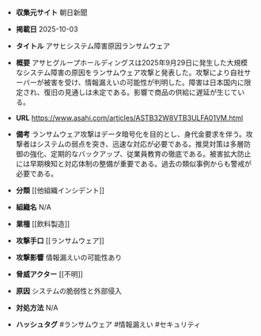 - **収集元サイト**
朝日新聞

- **掲載日**
2025-10-03

- **タイトル**
アサヒシステム障害原因ランサムウェア

- **概要**
アサヒグループホールディングスは2025年9月29日に発生した大規模なシステム障害の原因をランサムウェア攻撃と発表した。攻撃により自社サーバーが被害を受け、情報漏えいの可能性が判明した。障害は日本国内に限定され、復旧の見通しは未定である。影響で商品の供給に遅延が生じている。

- **URL**
https://www.asahi.com/articles/ASTB32W8VTB3ULFA01VM.html

- **備考**
ランサムウェア攻撃はデータ暗号化を目的とし、身代金要求を伴う。攻撃者はシステムの弱点を突き、迅速な対応が必要である。推奨対策は多層防御の強化、定期的なバックアップ、従業員教育の徹底である。被害拡大防止には早期検知と対応体制の整備が重要である。過去の類似事例からも警戒が必要である。

- **分類**
[[他組織インシデント]]

- **組織名**
N/A

- **業種**
[[飲料製造]]

- **攻撃手口**
[[ランサムウェア]]

- **攻撃影響**
情報漏えいの可能性あり

- **脅威アクター**
[[不明]]

- **原因**
システムの脆弱性と外部侵入

- **対処方法**
N/A

- **ハッシュタグ**
#ランサムウェア #情報漏えい #セキュリティ
